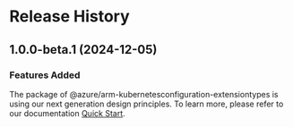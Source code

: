 # Release History
    
## 1.0.0-beta.1 (2024-12-05)

### Features Added

The package of @azure/arm-kubernetesconfiguration-extensiontypes is using our next generation design principles. To learn more, please refer to our documentation [Quick Start](https://aka.ms/azsdk/js/mgmt/quickstart).
